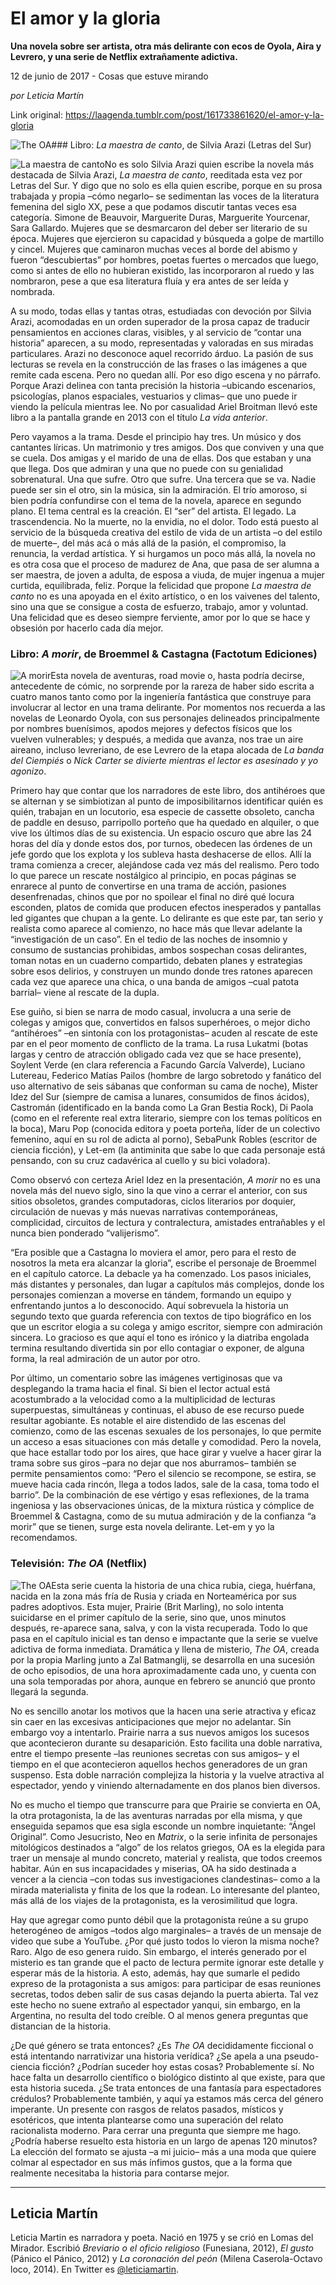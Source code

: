 # El amor y la gloria

**Una novela sobre ser artista, otra más delirante con ecos de Oyola, Aira y Levrero, y una serie de Netflix extrañamente adictiva.**

12 de junio de 2017 - Cosas que estuve mirando

_por Leticia Martín_

Link original: https://laagenda.tumblr.com/post/161733861620/el-amor-y-la-gloria

![The OA](https://64.media.tumblr.com/483ab45ef091763192a89bd0dc3c5a37/tumblr_inline_pk05swwWNl1t6q87u_500.jpg)### Libro: *La maestra de canto*, de Silvia Arazi (Letras del Sur)

![La maestra de canto](https://64.media.tumblr.com/76c949998c07911417f9a8d9c40a5213/tumblr_inline_pk05sw1cNW1t6q87u_400.jpg)No es solo Silvia Arazi quien escribe la novela más destacada de Silvia Arazi, *La maestra de canto*, reeditada esta vez por Letras del Sur. Y digo que no solo es ella quien escribe, porque en su prosa trabajada y propia –cómo negarlo– se sedimentan las voces de la literatura femenina del siglo XX, pese a que podamos discutir tantas veces esa categoría. Simone de Beauvoir, Marguerite Duras, Marguerite Yourcenar, Sara Gallardo. Mujeres que se desmarcaron del deber ser literario de su época. Mujeres que ejercieron su capacidad y búsqueda a golpe de martillo y cincel. Mujeres que caminaron muchas veces al borde del abismo y fueron “descubiertas” por hombres, poetas fuertes o mercados que luego, como si antes de ello no hubieran existido, las incorporaron al ruedo y las nombraron, pese a que esa literatura fluía y era antes de ser leída y nombrada.

A su modo, todas ellas y tantas otras, estudiadas con devoción por Silvia Arazi, acomodadas en un orden superador de la prosa capaz de traducir pensamientos en acciones claras, visibles, y al servicio de “contar una historia” aparecen, a su modo, representadas y valoradas en sus miradas particulares. Arazi no desconoce aquel recorrido árduo. La pasión de sus lecturas se revela en la construcción de las frases o las imágenes a que remite cada escena. Pero no quedan allí. Por eso digo escena y no párrafo. Porque Arazi delinea con tanta precisión la historia –ubicando escenarios, psicologías, planos espaciales, vestuarios y climas– que uno puede ir viendo la película mientras lee. No por casualidad Ariel Broitman llevó este libro a la pantalla grande en 2013 con el título *La vida anterior*.

Pero vayamos a la trama. Desde el principio hay tres. Un músico y dos cantantes líricas. Un matrimonio y tres amigos. Dos que conviven y una que se cuela. Dos amigas y el marido de una de ellas. Dos que estaban y una que llega. Dos que admiran y una que no puede con su genialidad sobrenatural. Una que sufre. Otro que sufre. Una tercera que se va. Nadie puede ser sin el otro, sin la música, sin la admiración. El trío amoroso, si bien podría confundirse con el tema de la novela, aparece en segundo plano. El tema central es la creación. El “ser” del artista. El legado. La trascendencia. No la muerte, no la envidia, no el dolor. Todo está puesto al servicio de la búsqueda creativa del estilo de vida de un artista –o del estilo de muerte–, del más acá o más allá de la pasión, el compromiso, la renuncia, la verdad artística. Y si hurgamos un poco más allá, la novela no es otra cosa que el proceso de madurez de Ana, que pasa de ser alumna a ser maestra, de joven a adulta, de esposa a viuda, de mujer ingenua a mujer curtida, equilibrada, feliz. Porque la felicidad que propone *La maestra de canto* no es una apoyada en el éxito artístico, o en los vaivenes del talento, sino una que se consigue a costa de esfuerzo, trabajo, amor y voluntad. Una felicidad que es deseo siempre ferviente, amor por lo que se hace y obsesión por hacerlo cada día mejor. 

### Libro: *A morir*, de Broemmel & Castagna (Factotum Ediciones)

![A morir](https://64.media.tumblr.com/bfbe60ce6ff606c0dc039a0816c1b1a2/tumblr_inline_pk05sxIBBr1t6q87u_400.jpg)Esta novela de aventuras, road movie o, hasta podría decirse, antecedente de cómic, no sorprende por la rareza de haber sido escrita a cuatro manos tanto como por la ingeniería fantástica que construye para involucrar al lector en una trama delirante. Por momentos nos recuerda a las novelas de Leonardo Oyola, con sus personajes delineados principalmente por nombres buenísimos, apodos mejores y defectos físicos que los vuelven vulnerables; y después, a medida que avanza, nos trae un aire aireano, incluso levreriano, de ese Levrero de la etapa alocada de *La banda del Ciempiés* o *Nick Carter se divierte mientras el lector es asesinado y yo agonizo*.

Primero hay que contar que los narradores de este libro, dos antihéroes que se alternan y se simbiotizan al punto de imposibilitarnos identificar quién es quién, trabajan en un locutorio, esa especie de cassette obsoleto, cancha de paddle en desuso, parripollo porteño que ha quedado en alquiler, o que vive los últimos días de su existencia. Un espacio oscuro que abre las 24 horas del día y donde estos dos, por turnos, obedecen las órdenes de un jefe gordo que los explota y los subleva hasta deshacerse de ellos. Allí la trama comienza a crecer, alejándose cada vez más del realismo. Pero todo lo que parece un rescate nostálgico al principio, en pocas páginas se enrarece al punto de convertirse en una trama de acción, pasiones desenfrenadas, chinos que por no spoilear el final no diré qué locura esconden, platos de comida que producen efectos inesperados y pantallas led gigantes que chupan a la gente. Lo delirante es que este par, tan serio y realista como aparece al comienzo, no hace más que llevar adelante la “investigación de un caso”. En el tedio de las noches de insomnio y consumo de sustancias prohibidas, ambos sospechan cosas delirantes, toman notas en un cuaderno compartido, debaten planes y estrategias sobre esos delirios, y construyen un mundo donde tres ratones aparecen cada vez que aparece una chica, o una banda de amigos –cual patota barrial– viene al rescate de la dupla.

Ese guiño, si bien se narra de modo casual, involucra a una serie de colegas y amigos que, convertidos en falsos superhéroes, o mejor dicho “antihéroes” –en sintonía con los protagonistas– acuden al rescate de este par en el peor momento de conflicto de la trama. La rusa Lukatmi (botas largas y centro de atracción obligado cada vez que se hace presente), Soylent Verde (en clara referencia a Facundo García Valverde), Luciano Lutereau, Federico Matías Pailos (hombre de largo sobretodo y fanático del uso alternativo de seis sábanas que conforman su cama de noche), Mister Idez del Sur (siempre de camisa a lunares, consumidos de finos ácidos), Castromán (identificado en la banda como La Gran Bestia Rock), Di Paola (como en el referente real extra literario, siempre con los temas políticos en la boca), Maru Pop (conocida editora y poeta porteña, líder de un colectivo femenino, aquí en su rol de adicta al porno), SebaPunk Robles (escritor de ciencia ficción), y Let-em (la antiminita que sabe lo que cada personaje está pensando, con su cruz cadavérica al cuello y su bici voladora).

Como observó con certeza Ariel Idez en la presentación, *A morir* no es una novela más del nuevo siglo, sino la que vino a cerrar el anterior, con sus sitios obsoletos, grandes computadoras, ciclos literarios por doquier, circulación de nuevas y más nuevas narrativas contemporáneas, complicidad, circuitos de lectura y contralectura, amistades entrañables y el nunca bien ponderado “valijerismo”. 

“Era posible que a Castagna lo moviera el amor, pero para el resto de nosotros la meta era alcanzar la gloria”, escribe el personaje de Broemmel en el capítulo catorce. La debacle ya ha comenzado. Los pasos iniciales, más distantes y personales, dan lugar a capítulos más complejos, donde los personajes comienzan a moverse en tándem, formando un equipo y enfrentando juntos a lo desconocido. Aquí sobrevuela la historia un segundo texto que guarda referencia con textos de tipo biográfico en los que un escritor elogia a su colega y amigo escritor, siempre con admiración sincera. Lo gracioso es que aquí el tono es irónico y la diatriba engolada termina resultando divertida sin por ello contagiar o exponer, de alguna forma, la real admiración de un autor por otro. 

Por último, un comentario sobre las imágenes vertiginosas que va desplegando la trama hacia el final. Si bien el lector actual está acostumbrado a la velocidad como a la multiplicidad de lecturas superpuestas, simultáneas y continuas, el abuso de ese recurso puede resultar agobiante. Es notable el aire distendido de las escenas del comienzo, como de las escenas sexuales de los personajes, lo que permite un acceso a esas situaciones con más detalle y comodidad. Pero la novela, que hace estallar todo por los aires, que hace girar y vuelve a hacer girar la trama sobre sus giros –para no dejar que nos aburramos– también se permite pensamientos como: “Pero el silencio se recompone, se estira, se mueve hacia cada rincón, llega a todos lados, sale de la casa, toma todo el barrio”. De la combinación de ese vértigo y esas reflexiones, de la trama ingeniosa y las observaciones únicas, de la mixtura rústica y cómplice de Broemmel & Castagna, como de su mutua admiración y de la confianza “a morir” que se tienen, surge esta novela delirante. Let-em y yo la recomendamos.

### Televisión: *The OA* (Netflix)

![The OA](https://64.media.tumblr.com/483ab45ef091763192a89bd0dc3c5a37/tumblr_inline_pk05swwWNl1t6q87u_400.jpg)Esta serie cuenta la historia de una chica rubia, ciega, huérfana, nacida en la zona más fría de Rusia y criada en Norteamérica por sus padres adoptivos. Esta mujer, Prairie (Brit Marling), no solo intenta suicidarse en el primer capítulo de la serie, sino que, unos minutos después, re-aparece sana, salva, y con la vista recuperada. Todo lo que pasa en el capítulo inicial es tan denso e impactante que la serie se vuelve adictiva de forma inmediata. Dramática y llena de misterio, *The OA*, creada por la propia Marling junto a Zal Batmanglij, se desarrolla en una sucesión de ocho episodios, de una hora aproximadamente cada uno, y cuenta con una sola temporadas por ahora, aunque en febrero se anunció que pronto llegará la segunda.

No es sencillo anotar los motivos que la hacen una serie atractiva y eficaz sin caer en las excesivas anticipaciones que mejor no adelantar. Sin embargo voy a intentarlo. Prairie narra a sus nuevos amigos los sucesos que acontecieron durante su desaparición. Esto facilita una doble narrativa, entre el tiempo presente –las reuniones secretas con sus amigos– y el tiempo en el que acontecieron aquellos hechos generadores de un gran suspenso. Esta doble narración complejiza la historia y la vuelve atractiva al espectador, yendo y viniendo alternadamente en dos planos bien diversos.

No es mucho el tiempo que transcurre para que Prairie se convierta en OA, la otra protagonista, la de las aventuras narradas por ella misma, y que enseguida sepamos que esa sigla esconde un nombre inquietante: “Ángel Original”. Como Jesucristo, Neo en *Matrix*, o la serie infinita de personajes mitológicos destinados a “algo” de los relatos griegos, OA es la elegida para traer un mensaje al mundo concreto, material y realista, que todos creemos habitar. Aún en sus incapacidades y miserias, OA ha sido destinada a vencer a la ciencia –con todas sus investigaciones clandestinas– como a la mirada materialista y finita de los que la rodean. Lo interesante del planteo, más allá de los viajes de la protagonista, es la verosimilitud que logra.

Hay que agregar como punto débil que la protagonista reúne a su grupo heterogéneo de amigos –todos algo marginales– a través de un mensaje de video que sube a YouTube. ¿Por qué justo todos lo vieron la misma noche? Raro. Algo de eso genera ruido. Sin embargo, el interés generado por el misterio es tan grande que el pacto de lectura permite ignorar este detalle y esperar más de la historia. A esto, además, hay que sumarle el pedido expreso de la protagonista a sus amigos: para participar de esas reuniones secretas, todos deben salir de sus casas dejando la puerta abierta. Tal vez este hecho no suene extraño al espectador yanqui, sin embargo, en la Argentina, no resulta del todo creíble. O al menos genera preguntas que distancian de la historia.

¿De qué género se trata entonces? ¿Es *The OA* decididamente ficcional o está intentando narrativizar una historia verídica? ¿Se apela a una pseudo-ciencia ficción? ¿Podrían suceder hoy estas cosas? Probablemente sí. No hace falta un desarrollo científico o biológico distinto al que existe, para que esta historia suceda. ¿Se trata entonces de una fantasía para espectadores crédulos? Probablemente también, y aquí ya estamos más cerca del género imperante. Un presente con rasgos de relatos pasados, místicos y esotéricos, que intenta plantearse como una superación del relato racionalista moderno. Para cerrar una pregunta que siempre me hago. ¿Podría haberse resuelto esta historia en un largo de apenas 120 minutos? La elección del formato se ajusta –a mi juicio– más a una moda que quiere colmar al espectador en sus más ínfimos gustos, que a la forma que realmente necesitaba la historia para contarse mejor.

  




---

 Leticia Martín
---------------

 Leticia Martin es narradora y poeta. Nació en 1975 y se crió en Lomas del Mirador. Escribió *Breviario o el oficio religioso* (Funesiana, 2012), *El gusto* (Pánico el Pánico, 2012) y *La coronación del peón* (Milena Caserola-Octavo loco, 2014). En Twitter es [@leticiamartin](https://twitter.com/leticiamartin). 

